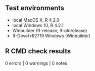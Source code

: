 ## Test environments
* local MacOS X, R 4.2.0
* local Windows 10, R 4.2.1
* Winbuilder (R-release, R-oldrelease)
* R-Devel r82719 Windows (Winbuilder)

## R CMD check results
0 errors | 0 warnings | 0 notes
